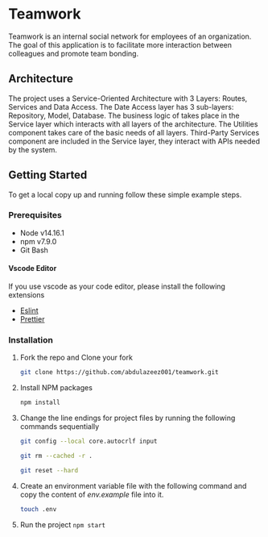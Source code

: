 # Teamwork 
Teamwork is an internal social network for employees of an organization. The goal of this application is to facilitate more interaction between colleagues and promote team bonding. 
## Architecture
The project uses a Service-Oriented Architecture with 3 Layers: Routes, Services and Data Access. 
The Date Access layer has 3 sub-layers: Repository, Model, Database.
The business logic of takes place in the Service layer which interacts with 
all layers of the architecture. The Utilities component takes care of the 
basic needs of all layers. Third-Party Services component are included in the Service 
layer, they interact with APIs needed by the system. 

## Getting Started
To get a local copy up and running follow these simple example steps.

### Prerequisites
- Node v14.16.1
- npm v7.9.0
- Git Bash

#### Vscode Editor
If you use vscode as your code editor, please install the following extensions
- [Eslint](https://marketplace.visualstudio.com/items?itemName=dbaeumer.vscode-eslint)
- [Prettier](https://marketplace.visualstudio.com/items?itemName=esbenp.prettier-vscode)


### Installation
1. Fork the repo and Clone your fork
   ```sh
   git clone https://github.com/abdulazeez001/teamwork.git
   ```

2. Install NPM packages
   ```sh
   npm install
   ```
3. Change the line endings for project files by running the following commands sequentially
   ```sh
   git config --local core.autocrlf input
   ```
   ```sh
   git rm --cached -r . 
   ```
   ```sh
   git reset --hard 
   ```
4. Create an environment variable file with the following command and copy the content of *env.example* file into it.
    ```sh
   touch .env 
   ```
5. Run the project `npm start`


